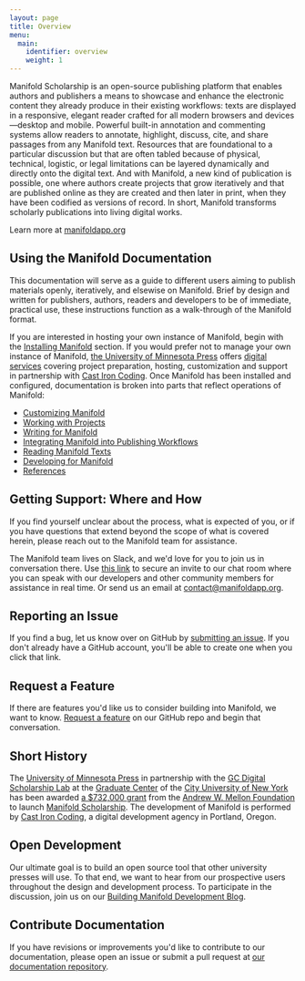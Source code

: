 ```yaml
---
layout: page
title: Overview
menu:
  main:
    identifier: overview
    weight: 1
---
```


Manifold Scholarship is an open-source publishing platform that enables authors and publishers a means to showcase and enhance the electronic content they already produce in their existing workflows: texts are displayed in a responsive, elegant reader crafted for all modern browsers and devices—desktop and mobile. Powerful built-in annotation and commenting systems allow readers to annotate, highlight, discuss, cite, and share passages from any Manifold text. Resources that are foundational to a particular discussion but that are often tabled because of physical, technical, logistic, or legal limitations can be layered dynamically and directly onto the digital text. And with Manifold, a new kind of publication is possible, one where authors create projects that grow iteratively and that are published online as they are created and then later in print, when they have been codified as versions of record. In short, Manifold transforms scholarly publications into living digital works.

Learn more at [manifoldapp.org](https://manifoldapp.org)

## Using the Manifold Documentation

This documentation will serve as a guide to different users aiming to publish materials openly, iteratively, and elsewise on Manifold. Brief by design and written for publishers, authors, readers and developers to be of immediate, practical use, these instructions function as a walk-through of the Manifold format.

If you are interested in hosting your own instance of Manifold, begin with the [Installing Manifold](installing/index.html) section. If you would prefer not to manage your own instance of Manifold, [the University of Minnesota Press](https://www.upress.umn.edu/) offers [digital services](http://manifoldapp.org/services) covering project preparation, hosting, customization and support in partnership with [Cast Iron Coding](http://castironcoding.com). Once Manifold has been installed and configured, documentation is broken into parts that reflect operations of Manifold:

* [Customizing Manifold](customizing/index.html)
* [Working with Projects](projects/index.html)
* [Writing for Manifold](writing/index.html)
* [Integrating Manifold into Publishing Workflows](publishing/index.html)
* [Reading Manifold Texts](reading/index.html)
* [Developing for Manifold](developing/index.html)
* [References](reference/index.html)

<a name="getting_support"></a>
## Getting Support: Where and How

If you find yourself unclear about the process, what is expected of you, or if you have questions that extend beyond the scope of what is covered herein, please reach out to the Manifold team for assistance.

The Manifold team lives on Slack, and we'd love for you to join us in conversation there. Use [this link](https://manifold-slackin.herokuapp.com/) to secure an invite to our chat room where you can speak with our developers and other community members for assistance in real time. Or send us an email at <a href="mailto:contact@manifoldapp.org?subject=Manifold Help:">contact@manifoldapp.org</a>.

## Reporting an Issue

If you find a bug, let us know over on GitHub by [submitting an issue](https://github.com/ManifoldScholar/manifold/issues/new?template=bugs.md). If you don't already have a GitHub account, you'll be able to create one when you click that link.

## Request a Feature

If there are features you'd like us to consider building into Manifold, we want to know. [Request a feature](https://github.com/ManifoldScholar/manifold/issues/new?template=features.md) on our GitHub repo and begin that conversation.

## Short History

The [University of Minnesota Press](https://www.upress.umn.edu) in partnership with the [GC Digital Scholarship Lab](https://gcdsl.commons.gc.cuny.edu/) at the [Graduate Center](http://www.gc.cuny.edu/Home) of the [City University of New York](http://cuny.edu) has been awarded [a $732,000 grant](https://mellon.org/grants/grants-database/grants/university-of-minnesota-at-twin-cities/11500644/) from the [Andrew W. Mellon Foundation](https://mellon.org) to launch [Manifold Scholarship](http://manifold.umn.edu/about/). The development of Manifold is performed by [Cast Iron Coding](http://castironcoding.com), a digital development agency in Portland, Oregon.

## Open Development

Our ultimate goal is to build an open source tool that other university presses will use. To that end, we want to hear from our prospective users throughout the design and development process. To participate in the discussion, join us on our [Building Manifold Development Blog](http://blog.manifoldapp.org).

## Contribute Documentation

If you have revisions or improvements you'd like to contribute to our documentation, please open an issue or submit a pull request at [our documentation repository](https://github.com/ManifoldScholar/manifold-docs).
